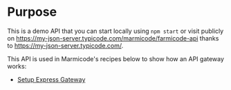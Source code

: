 # Purpose

This is a demo API that you can start locally using `npm start` or visit publicly on https://my-json-server.typicode.com/marmicode/farmicode-api thanks to https://my-json-server.typicode.com/.

This API is used in Marmicode's recipes below to show how an API gateway works:
- [Setup Express Gateway](https://marmicode.io/recipe/setup-express-gateway/install-express-gateway)
